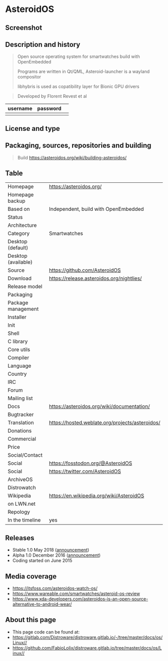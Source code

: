 # AsteroidOS

## Screenshot


## Description and history

> Open source operating system for smartwatches build with OpenEmbedded
>
> Programs are written in Qt/QML, Asteroid-launcher is a wayland compositor
>
> libhybris is used as copatibility layer for Bionic GPU drivers

> Developed by Florent Revest et al

| username | password |  |
|----------|----------|--|
|  |  |  |


## License and type

>


## Packaging, sources, repositories and building

>

> Build <https://asteroidos.org/wiki/building-asteroidos/>


## Table

|                       |  |
|-----------------------|--|
| Homepage              | <https://asteroidos.org/> |
| Homepage backup       |  |
| Based on              | Independent, build with OpenEmbedded |
| Status                |  |
| Architecture          |  |
| Category              | Smartwatches |
| Desktop (default)     |  |
| Desktop (available)   |  |
| Source                | <https://github.com/AsteroidOS> |
| Download              | <https://release.asteroidos.org/nightlies/> |
| Release model         |  |
| Packaging             |  |
| Package management    |  |
| Installer             |  |
| Init                  |  |
| Shell                 |  |
| C library             |  |
| Core utils            |  |
| Compiler              |  |
| Language              |  |
| Country               |  |
| IRC                   |  |
| Forum                 |  |
| Mailing list          |  |
| Docs                  | <https://asteroidos.org/wiki/documentation/> |
| Bugtracker            |  |
| Translation           | <https://hosted.weblate.org/projects/asteroidos/> |
| Donations             |  |
| Commercial            |  |
| Price                 |  |
| Social/Contact        |  |
| Social                | <https://fosstodon.org/@AsteroidOS> |
| Social                | <https://twitter.com/AsteroidOS> |
| ArchiveOS             |  |
| Distrowatch           |  |
| Wikipedia             | <https://en.wikipedia.org/wiki/AsteroidOS> |
| on LWN.net            |  |
| Repology              |  |
| In the timeline       | yes | 


## Releases

* Stable 1.0 May 2018 ([announcement](https://asteroidos.org/news/1-0-release/index.html))
* Alpha 1.0 December 2016 ([announcement](https://florentrevest.github.io/2016/12/07/asteroidos-alpha))
* Coding started on June 2015


## Media coverage

* <https://itsfoss.com/asteroidos-watch-os/>
* <https://www.wareable.com/smartwatches/asteroid-os-review>
* <https://www.xda-developers.com/asteroidos-is-an-open-source-alternative-to-android-wear/>


## About this page

* This page code can be found at:
* <https://gitlab.com/Distroware/distroware.gitlab.io/-/tree/master/docs/os/Linux//>
* <https://github.com/FabioLolix/distroware.gitlab.io/tree/master/docs/os/Linux//>
